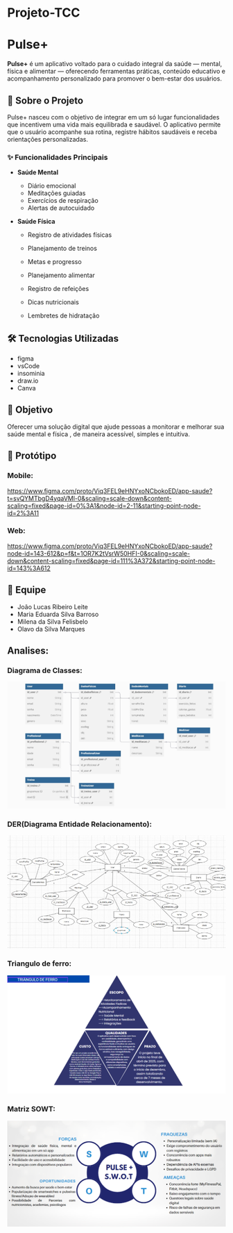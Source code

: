 # Projeto-TCC
# Pulse+

**Pulse+** é um aplicativo voltado para o cuidado integral da saúde — mental, física e alimentar — oferecendo ferramentas práticas, conteúdo educativo e acompanhamento personalizado para promover o bem-estar dos usuários.

## 📱 Sobre o Projeto

Pulse+ nasceu com o objetivo de integrar em um só lugar funcionalidades que incentivem uma vida mais equilibrada e saudável. O aplicativo permite que o usuário acompanhe sua rotina, registre hábitos saudáveis e receba orientações personalizadas.

### ✨ Funcionalidades Principais

- **Saúde Mental**
  - Diário emocional
  - Meditações guiadas
  - Exercícios de respiração
  - Alertas de autocuidado

- **Saúde Física**
  - Registro de atividades físicas
  - Planejamento de treinos
  - Metas e progresso

  - Planejamento alimentar
  - Registro de refeições
  - Dicas nutricionais
  - Lembretes de hidratação

## 🛠 Tecnologias Utilizadas

- figma
- vsCode
- insominia
- draw.io
- Canva

## 📌 Objetivo

Oferecer uma solução digital que ajude pessoas a monitorar e melhorar sua saúde mental e física , de maneira acessível, simples e intuitiva.

## 🔗 Protótipo

### Mobile:
https://www.figma.com/proto/Viq3FEL9eHNYxoNCbokoED/app-saude?t=svQYMTbgD4yqaVMl-0&scaling=scale-down&content-scaling=fixed&page-id=0%3A1&node-id=2-11&starting-point-node-id=2%3A11

### Web: 
https://www.figma.com/proto/Viq3FEL9eHNYxoNCbokoED/app-saude?node-id=143-612&p=f&t=1OR7K2tVsrW50HFI-0&scaling=scale-down&content-scaling=fixed&page-id=111%3A372&starting-point-node-id=143%3A612

## 👥 Equipe

- João Lucas Ribeiro Leite
- Maria Eduarda Silva Barroso
- Milena da Silva Felisbelo
- Olavo da Silva Marques



## Analises:

### Diagrama de Classes:
![alt text](./assets/DC.png)

### DER(Diagrama Entidade Relacionamento):
![alt text](./assets/DER.png)

### Triangulo de ferro:
![alt text](./assets/Triangulo.png)

### Matriz SOWT:
![alt text](./assets/SOWT.png)

